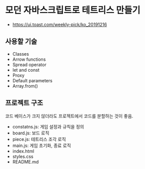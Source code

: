 # 모던 자바스크립트로 테트리스 만들기 
- https://ui.toast.com/weekly-pick/ko_20191216

## 사용할 기술
- Classes
- Arrow functions
- Spread operator
- let and const
- Proxy
- Default parameters
- Array.from()

## 프로젝트 구조
코드 베이스가 크지 않더라도 프로젝트에서 코드를 분할하는 것이 좋음.
- constatns.js: 게임 설정과 규칙을 정의
- board.js: 보드 로직
- piece.js: 테트리스 조각 로직
- main.js: 게임 초기화, 종료 로직
- index.html
- styles.css
- README.md

